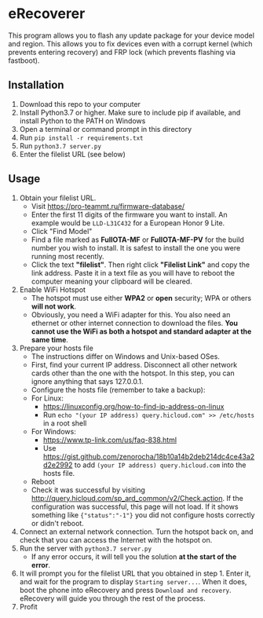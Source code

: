 # eRecoverer

This program allows you to flash any update package for your device model and region. This allows you to fix devices even with a corrupt kernel (which prevents entering recovery) and FRP lock (which prevents flashing via fastboot).

## Installation

1. Download this repo to your computer
2. Install Python3.7  or higher. Make sure to include pip if available, and install Python to the PATH on Windows
3. Open a terminal or command prompt in this directory
4. Run `pip install -r requirements.txt`
5. Run `python3.7 server.py`
6. Enter the filelist URL (see below)

## Usage

1. Obtain your filelist URL. 
    - Visit https://pro-teammt.ru/firmware-database/
    - Enter the first 11 digits of the firmware you want to install. An example would be `LLD-L31C432` for a European Honor 9 Lite. 
    - Click "Find Model"
    - Find a file marked as **FullOTA-MF** or **FullOTA-MF-PV** for the build number you wish to install. It is safest to install the one you were running most recently.
    - Click the text **"filelist"**. Then right click **"Filelist Link"** and copy the link address. Paste it in a text file as you will have to reboot the computer meaning your clipboard will be cleared.
2. Enable WiFi Hotspot
    - The hotspot must use either **WPA2** or **open** security; WPA or others **will not work**.
    - Obviously, you need a WiFi adapter for this. You also need an ethernet or other internet connection to download the files. **You cannot use the WiFi as both a hotspot and standard adapter at the same time**.
3. Prepare your hosts file
    - The instructions differ on Windows and Unix-based OSes.
    - First, find your current IP address. Disconnect all other network cards other than the one with the hotspot. In this step, you can ignore anything that says 127.0.0.1. 
    - Configure the hosts file (remember to take a backup):
    - For Linux:
        - https://linuxconfig.org/how-to-find-ip-address-on-linux
        - Run `echo "(your IP address) query.hicloud.com" >> /etc/hosts` in a root shell
    - For Windows:
        - https://www.tp-link.com/us/faq-838.html
        - Use https://gist.github.com/zenorocha/18b10a14b2deb214dc4ce43a2d2e2992 to add `(your IP address) query.hicloud.com` into the hosts file.
    - Reboot
    - Check it was successful by visiting http://query.hicloud.com/sp_ard_common/v2/Check.action. If the configuration was successful, this page will not load. If it shows something like `{"status":"-1"}` you did not configure hosts correctly or didn't reboot.
4. Connect an external network connection. Turn the hotspot back on, and check that you can access the Internet with the hotspot on. 
5. Run the server with `python3.7 server.py`
    - If any error occurs, it will tell you the solution **at the start of the error**.
6. It will prompt you for the filelist URL that you obtained in step 1. Enter it, and wait for the program to display `Starting server...`. When it does, boot the phone into eRecovery and press `Download and recovery`. eRecovery will guide you through the rest of the process.
7. Profit


